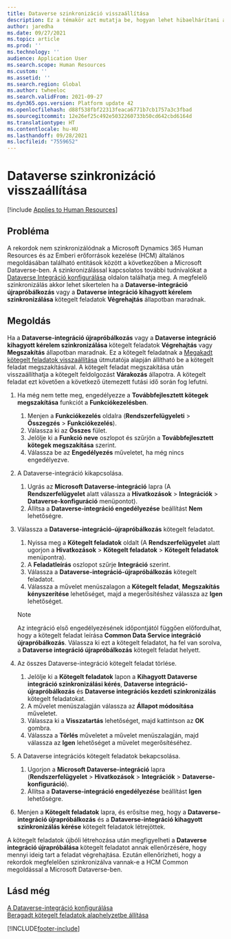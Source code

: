 ```yaml
---
title: Dataverse szinkronizáció visszaállítása
description: Ez a témakör azt mutatja be, hogyan lehet hibaelhárítani azokat a rekordokat, amelyek nem szinkronizálódnak megfelelően a Microsoft Dynamics 365 Human Resources és az Emberi erőforrások kezelése (HCM) általános megoldás között a Microsoft Dataverse-ben.
author: jaredha
ms.date: 09/27/2021
ms.topic: article
ms.prod: ''
ms.technology: ''
audience: Application User
ms.search.scope: Human Resources
ms.custom: ''
ms.assetid: ''
ms.search.region: Global
ms.author: twheeloc
ms.search.validFrom: 2021-09-27
ms.dyn365.ops.version: Platform update 42
ms.openlocfilehash: d88f538fbf22313feaca6771b7cb1757a3c3fbad
ms.sourcegitcommit: 12e26ef25c492e5032260733b50cd642cbd6164d
ms.translationtype: HT
ms.contentlocale: hu-HU
ms.lasthandoff: 09/28/2021
ms.locfileid: "7559652"
---
```

# <a name="reset-dataverse-synchronization"></a>Dataverse szinkronizáció visszaállítása

[!include [Applies to Human Resources](../includes/applies-to-hr.md)]

## <a name="issue"></a>Probléma

A rekordok nem szinkronizálódnak a Microsoft Dynamics 365 Human Resources és az Emberi erőforrások kezelése (HCM) általános megoldásában található entitások között a következőben a Microsoft Dataverse-ben. A szinkronizálással kapcsolatos további tudnivalókat a [Dataverse Integráció konfigurálása](hr-admin-integration-common-data-service.md) oldalon találhatja meg. A megfelelő szinkronizálás akkor lehet sikertelen ha a **Dataverse-integráció újrapróbálkozás** vagy a **Dataverse integráció kihagyott kérelem szinkronizálása** kötegelt feladatok **Végrehajtás** állapotban maradnak.

## <a name="resolution"></a>Megoldás

Ha a **Dataverse-integráció újrapróbálkozás** vagy a **Dataverse integráció kihagyott kérelem szinkronizálása** kötegelt feladatok **Végrehajtás** vagy **Megszakítás** állapotban maradnak. Ez a kötegelt feladatnak a [Megakadt kötegelt feladatok visszaállítása](hr-admin-troubleshooting-batch-execution.md) útmutatója alapján állítható be a kötegelt feladat megszakításával. A kötegelt feladat megszakítása után visszaállíthatja a kötegelt feldolgozást **Várakozás** állapotra. A kötegelt feladat ezt követően a következő ütemezett futási idő során fog lefutni.

1. Ha még nem tette meg, engedélyezze a **Továbbfejlesztett kötegek megszakítása** funkciót a **Funkciókezelésben**.
   1. Menjen a **Funkciókezelés** oldalra (**Rendszerfelügyeleti** > **Összegzés** > **Funkciókezelés**).
   2. Válassza ki az **Összes** fület.
   3. Jelölje ki a **Funkció neve** oszlopot és szűrjön a **Továbbfejlesztett kötegek megszakítása** szerint.
   4. Válassza be az **Engedélyezés** műveletet, ha még nincs engedélyezve.

2. A Dataverse-integráció kikapcsolása.
   1. Ugrás az **Microsoft Dataverse-integráció** lapra (A **Rendszerfelügyelet** alatt válassza a **Hivatkozások** > **Integrációk** > **Dataverse-konfiguráció** menüpontot).
   2. Állítsa a **Dataverse-integráció engedélyezése** beállítást **Nem** lehetőségre.

3. Válassza a **Dataverse-integráció-újrapróbálkozás** kötegelt feladatot.
   1. Nyissa meg a **Kötegelt feladatok** oldalt (A **Rendszerfelügyelet** alatt ugorjon a **Hivatkozások** > **Kötegelt feladatok** > **Kötegelt feladatok** menüpontra).
   2. A **Feladatleírás** oszlopot szűrje **Integráció** szerint.
   3. Válassza a **Dataverse-integráció-újrapróbálkozás** kötegelt feladatot.
   4. Válassza a művelet menüszalagon a **Kötegelt feladat**, **Megszakítás kényszerítése** lehetőséget, majd a megerősítéshez válassza az **Igen** lehetőséget.

   > [!NOTE]
   > Az integráció első engedélyezésének időpontjától függően előfordulhat, hogy a kötegelt feladat leírása **Common Data Service integráció újrapróbálkozás**. Válassza ki ezt a kötegelt feladatot, ha fel van sorolva, a **Dataverse integráció újrapróbálkozás** kötegelt feladat helyett.

4. Az összes Dataverse-integráció kötegelt feladat törlése.
   1. Jelölje ki a **Kötegelt feladatok** lapon a **Kihagyott Dataverse integráció szinkronizálási kérés**, **Dataverse integráció-újrapróbálkozás** és **Dataverse integrációs kezdeti szinkronizálás** kötegelt feladatokat.
   2. A művelet menüszalagján válassza az **Állapot módosítása** műveletet. 
   3. Válassza ki a **Visszatartás** lehetőséget, majd kattintson az **OK** gombra.
   4. Válassza a **Törlés** műveletet a művelet menüszalagján, majd válassza az **Igen** lehetőséget a művelet megerősítéséhez.

5. A Dataverse integrációs kötegelt feladatok bekapcsolása.
   1. Ugorjon a **Microsoft Dataverse-integráció** lapra (**Rendszerfelügyelet** > **Hivatkozások** > **Integrációk** > **Dataverse-konfiguráció**).
   2. Állítsa a **Dataverse-integráció engedélyezése** beállítást **Igen** lehetőségre.

6. Menjen a **Kötegelt feladatok** lapra, és erősítse meg, hogy a **Dataverse-integráció újrapróbálkozás** és a **Dataverse-integráció kihagyott szinkronizálás kérése** kötegelt feladatok létrejöttek.

A kötegelt feladatok újbóli létrehozása után megfigyelheti a **Dataverse integráció újrapróbálása** kötegelt feladatot annak ellenőrzésére, hogy mennyi ideig tart a feladat végrehajtása. Ezután ellenőrizheti, hogy a rekordok megfelelően szinkronizálva vannak-e a HCM Common megoldással a Microsoft Dataverse-ben.

## <a name="see-also"></a>Lásd még

[A Dataverse-integráció konfigurálása](hr-admin-integration-common-data-service.md)<br>
[Beragadt kötegelt feladatok alaphelyzetbe állítása](hr-admin-troubleshooting-batch-execution.md)


[!INCLUDE[footer-include](../includes/footer-banner.md)]
